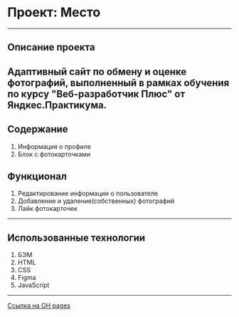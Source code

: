 # Проект: Место
------------------------------ 

## **Описание проекта**
Адаптивный сайт по обмену и оценке фотографий, выполненный в рамках обучения по курсу "Веб-разработчик Плюс" от Яндкес.Практикума. 
------------------------------ 

## **Содержание**
1. Информация о профиле
2. Блок с фотокарточками

## **Функционал**
1. Редактирование информации о пользователе
2. Добавление и удаление(собственных) фотографий
3. Лайк фотокарточек
------------------------------ 
## **Использованные технологии**
1. БЭМ
2. HTML
3. CSS
4. Figma
5. JavaScript
------------------------------ 
[Ссылка на GH pages](https://edgar-ianke.github.io/mesto-project/)
